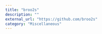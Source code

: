 ```yaml
---
title: "broo2s"
description: ""
external_url: "https://github.com/broo2s"
category: "Miscellaneous"
---
```

